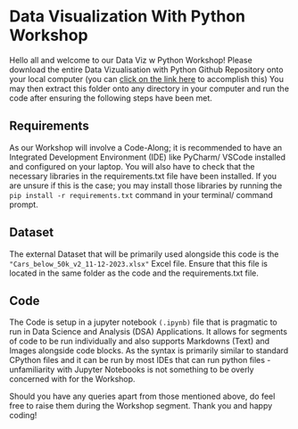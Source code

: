 # Data Visualization With Python Workshop

Hello all and welcome to our Data Viz w Python Workshop! Please download the entire Data Vizualisation with Python Github Repository onto your local computer (you can [click on the link here](https://download-directory.github.io/?url=https%3A%2F%2Fgithub.com%2FRikhil-6%2FNUS-SDS-Workshops%2Ftree%2Fmain%2FAY%252024-25%2520Sem%25201%2FData%2520Visualization%2520with%2520Python) to accomplish this)
You may then extract this folder onto any directory in your computer and run the code after ensuring the following steps have been met.

## Requirements
As our Workshop will involve a Code-Along; it is recommended to have an Integrated Development Environment (IDE) like PyCharm/ VSCode installed and configured on your laptop. You will also have to check that the necessary libraries in the requirements.txt file have been installed. If you are unsure if this is the case; you may install those libraries by running the ```pip install -r requirements.txt``` command in your terminal/ command prompt.

## Dataset
The external Dataset that will be primarily used alongside this code is the ```"Cars_below_50k_v2_11-12-2023.xlsx"``` Excel file. Ensure that this file is located in the same folder as the code and the requirements.txt file.

## Code
The Code is setup in a jupyter notebook ```(.ipynb)``` file that is pragmatic to run in Data Science and Analysis (DSA) Applications. It allows for segments of code to be run individually and also supports Markdowns (Text) and Images alongside code blocks. As the syntax is primarily similar to standard CPython files and it can be run by most IDEs that can run python files - unfamiliarity with Jupyter Notebooks is not something to be overly concerned with for the Workshop. 

Should you have any queries apart from those mentioned above, do feel free to raise them during the Workshop segment. Thank you and happy coding!
